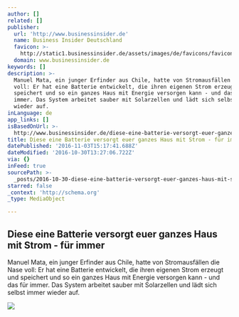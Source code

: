 ```yaml
---
author: []
related: []
publisher:
  url: 'http://www.businessinsider.de'
  name: Business Insider Deutschland
  favicon: >-
    http://static1.businessinsider.de/assets/images/de/favicons/favicon.ico?v=dLl892QoQj
  domain: www.businessinsider.de
keywords: []
description: >-
  Manuel Mata, ein junger Erfinder aus Chile, hatte von Stromausfällen die Nase
  voll: Er hat eine Batterie entwickelt, die ihren eigenen Strom erzeugt und
  speichert und so ein ganzes Haus mit Energie versorgen kann - und das für
  immer. Das System arbeitet sauber mit Solarzellen und lädt sich selbst immer
  wieder auf.
inLanguage: de
app_links: []
isBasedOnUrl: >-
  http://www.businessinsider.de/diese-eine-batterie-versorgt-euer-ganzes-haus-mit-strom-fuer-immer-2016-10
title: Diese eine Batterie versorgt euer ganzes Haus mit Strom - für immer
datePublished: '2016-11-03T15:17:41.688Z'
dateModified: '2016-10-30T13:27:06.722Z'
via: {}
inFeed: true
sourcePath: >-
  _posts/2016-10-30-diese-eine-batterie-versorgt-euer-ganzes-haus-mit-strom-fu.md
starred: false
_context: 'http://schema.org'
_type: MediaObject

---
```

<article style=""><h1>Diese eine Batterie versorgt euer ganzes Haus mit Strom - für immer</h1><p>Manuel Mata, ein junger Erfinder aus Chile, hatte von Stromausfällen die Nase voll: Er hat eine Batterie entwickelt, die ihren eigenen Strom erzeugt und speichert und so ein ganzes Haus mit Energie versorgen kann - und das für immer. Das System arbeitet sauber mit Solarzellen und lädt sich selbst immer wieder auf.</p><img src="http://static6.businessinsider.de/image/58136021e19f172d008b4779/diese-eine-batterie-versorgt-euer-ganzes-haus-mit-strom--fr-immer.jpg" /></article>